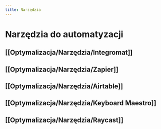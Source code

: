 ```yaml
---
title: Narzędzia
---
```


# Narzędzia do automatyzacji

## [[Optymalizacja/Narzędzia/Integromat]] 

## [[Optymalizacja/Narzędzia/Zapier]]

## [[Optymalizacja/Narzędzia/Airtable]]

## [[Optymalizacja/Narzędzia/Keyboard Maestro]]

## [[Optymalizacja/Narzędzia/Raycast]]


